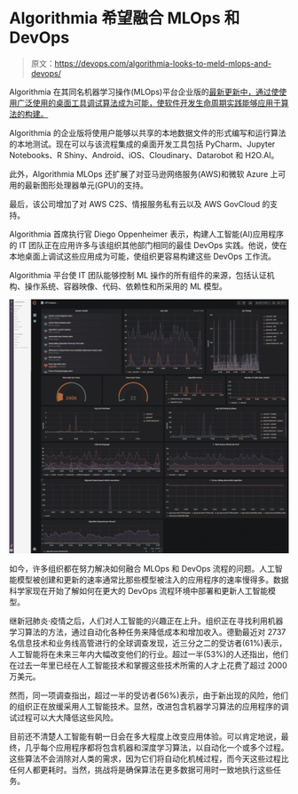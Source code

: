 # Algorithmia 希望融合 MLOps 和 DevOps

> 原文：<https://devops.com/algorithmia-looks-to-meld-mlops-and-devops/>

Algorithmia 在其同名机器学习操作(MLOps)平台企业版的[最新更新中，通过使使用广泛使用的桌面工具调试算法成为可能，使软件开发生命周期实践能够应用于算法的构建。](https://www.globenewswire.com/news-release/2020/07/01/2056265/0/en/Algorithmia-Bolsters-Enterprise-ML-Security-with-Platform-Upgrade.html)

Algorithmia 的企业版将使用户能够以共享的本地数据文件的形式编写和运行算法的本地测试。现在可以与该流程集成的桌面开发工具包括 PyCharm、Jupyter Notebooks、R Shiny、Android、iOS、Cloudinary、Datarobot 和 H2O.AI。

此外，Algorithmia MLOps 还扩展了对亚马逊网络服务(AWS)和微软 Azure 上可用的最新图形处理器单元(GPU)的支持。

最后，该公司增加了对 AWS C2S、情报服务私有云以及 AWS GovCloud 的支持。

Algorithmia 首席执行官 Diego Oppenheimer 表示，构建人工智能(AI)应用程序的 IT 团队正在应用许多与该组织其他部门相同的最佳 DevOps 实践。他说，使在本地桌面上调试这些应用成为可能，使组织更容易构建这些 DevOps 工作流。

Algorithmia 平台使 IT 团队能够控制 ML 操作的所有组件的来源，包括认证机构、操作系统、容器映像、代码、依赖性和所采用的 ML 模型。

![](img/f9bc31ab8152e94c2d845df3bed84203.png)

如今，许多组织都在努力解决如何融合 MLOps 和 DevOps 流程的问题。人工智能模型被创建和更新的速率通常比那些模型被注入的应用程序的速率慢得多。数据科学家现在开始了解如何在更大的 DevOps 流程环境中部署和更新人工智能模型。

继新冠肺炎·疫情之后，人们对人工智能的兴趣正在上升。组织正在寻找利用机器学习算法的方法，通过自动化各种任务来降低成本和增加收入。德勤最近对 2737 名信息技术和业务线高管进行的全球调查发现，近三分之二的受访者(61%)表示，人工智能将在未来三年内大幅改变他们的行业。超过一半(53%)的人还指出，他们在过去一年里已经在人工智能技术和掌握这些技术所需的人才上花费了超过 2000 万美元。

然而，同一项调查指出，超过一半的受访者(56%)表示，由于新出现的风险，他们的组织正在放缓采用人工智能技术。显然，改进包含机器学习算法的应用程序的调试过程可以大大降低这些风险。

目前还不清楚人工智能有朝一日会在多大程度上改变应用体验。可以肯定地说，最终，几乎每个应用程序都将包含机器和深度学习算法，以自动化一个或多个过程。这些算法不会消除对人类的需求，因为它们将自动化机械过程，而今天这些过程比任何人都更耗时。当然，挑战将是确保算法在更多数据可用时一致地执行这些任务。